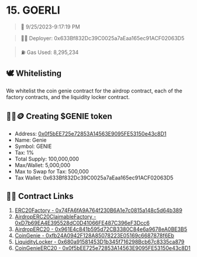 # 15. GOERLI
<blockquote>📅 9/25/2023-9:17:19 PM</blockquote>

<blockquote>🧞‍♂️ Deployer: 0x633Bf832Dc39C0025a7aEaa165ec91ACF02063D5</blockquote>

<blockquote>⛽️ Gas Used: 8,295,234</blockquote>

## 🕊️ Whitelisting
We whitelist the coin genie contract for the airdrop contract, each of the factory contracts, and the liquidity locker contract.
## 🧞‍♂️🪙 Creating $GENIE token
- Address: [0x0f5bEE725e72853A14563E9095FE53150e43c8D1](https://goerli.etherscan.io/token/0x0f5bEE725e72853A14563E9095FE53150e43c8D1)
- Name: Genie
- Symbol: GENIE
- Tax: 1%
- Total Supply: 100,000,000
- Max/Wallet: 5,000,000
- Max to Swap for Tax: 500,000
- Tax Wallet: 0x633Bf832Dc39C0025a7aEaa165ec91ACF02063D5
## 👷‍♂️ Contract Links
1. [ERC20Factory - 0x74FA6fA9A764f230B6A1e7c0815a148c5d64b389](https://goerli.etherscan.io/address/0x74FA6fA9A764f230B6A1e7c0815a148c5d64b389)
2. [AirdropERC20ClaimableFactory - 0xD7b69EA4E395528dC0D41066FE487C396eF3Dcc6](https://goerli.etherscan.io/address/0xD7b69EA4E395528dC0D41066FE487C396eF3Dcc6)
3. [AirdropERC20 - 0x961E4c841b595d72CB3380C84e6a9678eA0BE3B5](https://goerli.etherscan.io/address/0x961E4c841b595d72CB3380C84e6a9678eA0BE3B5)
4. [CoinGenie - 0xfb24A0942F128A85078223E05169c6687878f6Eb](https://goerli.etherscan.io/address/0xfb24A0942F128A85078223E05169c6687878f6Eb)
5. [LiquidityLocker - 0x680a91581453D1b345f716298Bcb67c8335ca879](https://goerli.etherscan.io/address/0x680a91581453D1b345f716298Bcb67c8335ca879)
6. [CoinGenieERC20 - 0x0f5bEE725e72853A14563E9095FE53150e43c8D1](https://goerli.etherscan.io/address/0x0f5bEE725e72853A14563E9095FE53150e43c8D1)
